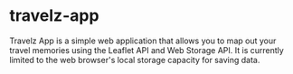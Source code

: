 # travelz-app
Travelz App is a simple web application that allows you to map out your travel memories using the Leaflet API and Web Storage API. It is currently limited to the web browser's local storage capacity for saving data.
